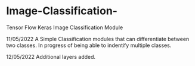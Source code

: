 # Image-Classification-
Tensor Flow Keras Image Classification Module 


11/05/2022
A Simple Classification modules that can differentiate between two classes. In progress of being able to indentify multiple classes.


12/05/2022
Additional layers added.
